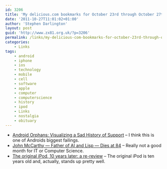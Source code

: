 ```yaml
---
id: 3206
title: 'My delicious.com bookmarks for October 23rd through October 27th'
date: '2011-10-27T11:01:02+01:00'
author: 'Stephen Darlington'
layout: post
guid: 'http://www.zx81.org.uk/?p=3206'
permalink: /links/my-delicious-com-bookmarks-for-october-23rd-through-october-27th.html
categories:
    - Links
tags:
    - android
    - iphone
    - ios
    - technology
    - mobile
    - cell
    - software
    - apple
    - computer
    - computerscience
    - history
    - ipod
    - Links
    - nostalgia
    - obituary
---
```


- [Android Orphans: Visualizing a Sad History of Support](http://theunderstatement.com/post/11982112928/android-orphans-visualizing-a-sad-history-of-support) – I think this is one of Androids biggest failings.
- [John McCarthy — Father of AI and Lisp — Dies at 84](http://www.wired.com/wiredenterprise/2011/10/john-mccarthy-father-of-ai-and-lisp-dies-at-84/all/1?utm_source=feedburner&utm_medium=feed&utm_campaign=Feed:+wired/index+(Wired:+Index+3+(Top+Stories+2))&utm_content=Google+Reader) – Really not a good month for IT or Computer Science.
- [The original iPod, 10 years later: a re-review](http://arstechnica.com/apple/reviews/2011/10/2001-to-2011-ars-re-reviews-the-original-ipod.ars?utm_source=feedburner&utm_medium=feed&utm_campaign=Feed:+arstechnica/index+(Ars+Technica+-+Featured+Content)&utm_content=Google+Reader) – The original iPod is ten years old and, actually, stands up pretty well.
